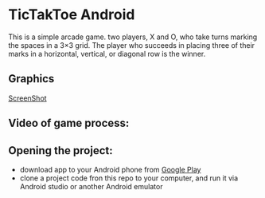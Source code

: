 # TicTakToe Android
   This is a simple arcade game. two players, X and O, who take turns marking the spaces in a 3×3 grid. The player who succeeds in placing three of their marks in a horizontal, vertical, or diagonal row is the winner.

## Graphics
[ScreenShot](https://github.com/Harnet69/TicTakToeAndroid/blob/master/app/src/main/res/drawable/tic_tak_toe_screen.png)

## Video of game process:


## Opening the project:
* download app to your Android phone from [Google Play](https://play.google.com/store/apps/details?id=com.tictaktoe)
* clone a project code fron this repo to your computer, and run it via Android studio or another Android emulator


